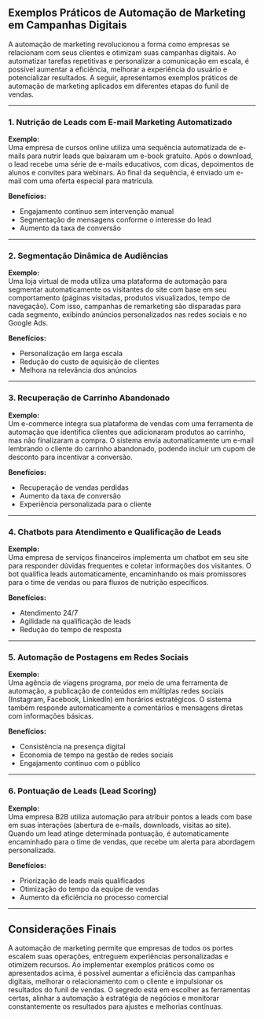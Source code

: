 
## Exemplos Práticos de Automação de Marketing em Campanhas Digitais

A automação de marketing revolucionou a forma como empresas se relacionam com seus clientes e otimizam suas campanhas digitais. Ao automatizar tarefas repetitivas e personalizar a comunicação em escala, é possível aumentar a eficiência, melhorar a experiência do usuário e potencializar resultados. A seguir, apresentamos exemplos práticos de automação de marketing aplicados em diferentes etapas do funil de vendas.

---

### 1. **Nutrição de Leads com E-mail Marketing Automatizado**

**Exemplo:**  
Uma empresa de cursos online utiliza uma sequência automatizada de e-mails para nutrir leads que baixaram um e-book gratuito. Após o download, o lead recebe uma série de e-mails educativos, com dicas, depoimentos de alunos e convites para webinars. Ao final da sequência, é enviado um e-mail com uma oferta especial para matrícula.

**Benefícios:**  
- Engajamento contínuo sem intervenção manual  
- Segmentação de mensagens conforme o interesse do lead  
- Aumento da taxa de conversão

---

### 2. **Segmentação Dinâmica de Audiências**

**Exemplo:**  
Uma loja virtual de moda utiliza uma plataforma de automação para segmentar automaticamente os visitantes do site com base em seu comportamento (páginas visitadas, produtos visualizados, tempo de navegação). Com isso, campanhas de remarketing são disparadas para cada segmento, exibindo anúncios personalizados nas redes sociais e no Google Ads.

**Benefícios:**  
- Personalização em larga escala  
- Redução do custo de aquisição de clientes  
- Melhora na relevância dos anúncios

---

### 3. **Recuperação de Carrinho Abandonado**

**Exemplo:**  
Um e-commerce integra sua plataforma de vendas com uma ferramenta de automação que identifica clientes que adicionaram produtos ao carrinho, mas não finalizaram a compra. O sistema envia automaticamente um e-mail lembrando o cliente do carrinho abandonado, podendo incluir um cupom de desconto para incentivar a conversão.

**Benefícios:**  
- Recuperação de vendas perdidas  
- Aumento da taxa de conversão  
- Experiência personalizada para o cliente

---

### 4. **Chatbots para Atendimento e Qualificação de Leads**

**Exemplo:**  
Uma empresa de serviços financeiros implementa um chatbot em seu site para responder dúvidas frequentes e coletar informações dos visitantes. O bot qualifica leads automaticamente, encaminhando os mais promissores para o time de vendas ou para fluxos de nutrição específicos.

**Benefícios:**  
- Atendimento 24/7  
- Agilidade na qualificação de leads  
- Redução do tempo de resposta

---

### 5. **Automação de Postagens em Redes Sociais**

**Exemplo:**  
Uma agência de viagens programa, por meio de uma ferramenta de automação, a publicação de conteúdos em múltiplas redes sociais (Instagram, Facebook, LinkedIn) em horários estratégicos. O sistema também responde automaticamente a comentários e mensagens diretas com informações básicas.

**Benefícios:**  
- Consistência na presença digital  
- Economia de tempo na gestão de redes sociais  
- Engajamento contínuo com o público

---

### 6. **Pontuação de Leads (Lead Scoring)**

**Exemplo:**  
Uma empresa B2B utiliza automação para atribuir pontos a leads com base em suas interações (abertura de e-mails, downloads, visitas ao site). Quando um lead atinge determinada pontuação, é automaticamente encaminhado para o time de vendas, que recebe um alerta para abordagem personalizada.

**Benefícios:**  
- Priorização de leads mais qualificados  
- Otimização do tempo da equipe de vendas  
- Aumento da eficiência no processo comercial

---

## Considerações Finais

A automação de marketing permite que empresas de todos os portes escalem suas operações, entreguem experiências personalizadas e otimizem recursos. Ao implementar exemplos práticos como os apresentados acima, é possível aumentar a eficiência das campanhas digitais, melhorar o relacionamento com o cliente e impulsionar os resultados do funil de vendas. O segredo está em escolher as ferramentas certas, alinhar a automação à estratégia de negócios e monitorar constantemente os resultados para ajustes e melhorias contínuas.
```
